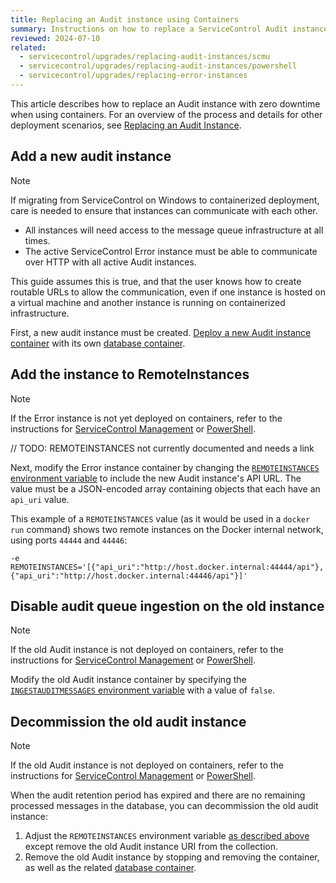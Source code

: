 ```yaml
---
title: Replacing an Audit instance using Containers
summary: Instructions on how to replace a ServiceControl Audit instance with zero downtime
reviewed: 2024-07-10
related:
  - servicecontrol/upgrades/replacing-audit-instances/scmu
  - servicecontrol/upgrades/replacing-audit-instances/powershell
  - servicecontrol/upgrades/replacing-error-instances
---
```


This article describes how to replace an Audit instance with zero downtime when using containers. For an overview of the process and details for other deployment scenarios, see [Replacing an Audit Instance](/servicecontrol/upgrades/replacing-audit-instances/).

## Add a new audit instance

> [!NOTE]
> If migrating from ServiceControl on Windows to containerized deployment, care is needed to ensure that instances can communicate with each other.
>
> * All instances will need access to the message queue infrastructure at all times.
> * The active ServiceControl Error instance must be able to communicate over HTTP with all active Audit instances.
>
> This guide assumes this is true, and that the user knows how to create routable URLs to allow the communication, even if one instance is hosted on a virtual machine and another instance is running on containerized infrastructure.

First, a new audit instance must be created. [Deploy a new Audit instance container](/servicecontrol/audit-instances/deployment/containers.md) with its own [database container](/servicecontrol/ravendb/deployment/containers.md).

## Add the instance to RemoteInstances

> [!NOTE]
> If the Error instance is not yet deployed on containers, refer to the instructions for [ServiceControl Management](scmu.md#add-the-instance-to-remoteinstances) or [PowerShell](powershell.md#add-the-instance-to-remoteinstances).

// TODO: REMOTEINSTANCES not currently documented and needs a link

Next, modify the Error instance container by changing the [`REMOTEINSTANCES` environment variable]() to include the new Audit instance's API URL. The value must be a JSON-encoded array containing objects that each have an `api_uri` value.

This example of a `REMOTEINSTANCES` value (as it would be used in a `docker run` command) shows two remote instances on the Docker internal network, using ports `44444` and `44446`:

```shell
-e REMOTEINSTANCES='[{"api_uri":"http://host.docker.internal:44444/api"},{"api_uri":"http://host.docker.internal:44446/api"}]'
```

## Disable audit queue ingestion on the old instance

> [!NOTE]
> If the old Audit instance is not deployed on containers, refer to the instructions for [ServiceControl Management](scmu.md#disable-audit-queue-ingestion-on-the-old-instance) or [PowerShell](powershell.md#disable-audit-queue-ingestion-on-the-old-instance).

Modify the old Audit instance container by specifying the [`INGESTAUDITMESSAGES` environment variable](/servicecontrol/audit-instances/configuration.md#recoverability-servicecontrolingestauditmessages) with a value of `false`.

## Decommission the old audit instance

> [!NOTE]
> If the old Audit instance is not deployed on containers, refer to the instructions for [ServiceControl Management](scmu.md#decommission-the-old-audit-instance) or [PowerShell](powershell.md#decommission-the-old-audit-instance).

When the audit retention period has expired and there are no remaining processed messages in the database, you can decommission the old audit instance:

1. Adjust the `REMOTEINSTANCES` environment variable [as described above](#add-the-instance-to-remoteinstances) except remove the old Audit instance URI from the collection.
2. Remove the old Audit instance by stopping and removing the container, as well as the related [database container](/servicecontrol/ravendb/deployment/containers.md).